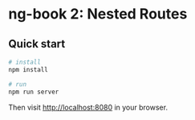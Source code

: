 # ng-book 2: Nested Routes 

## Quick start

```bash
# install 
npm install

# run
npm run server
```

Then visit [http://localhost:8080](http://localhost:8080) in your browser. 

